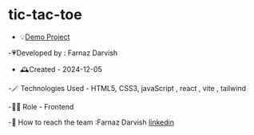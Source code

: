 # tic-tac-toe

- 💡[Demo Project](https://tic-tac-toe-orcin-tau-48.vercel.app/)

-💗Developed by : Farnaz Darvish

- 🕰️Created - 2024-12-05

-🪄 Technologies Used - HTML5, CSS3, javaScript , react , vite , tailwind

-👩‍💻 Role - Frontend 

-💭 How to reach the team :Farnaz Darvish [linkedin](https://www.linkedin.com/in/farnaz-darvish/)

